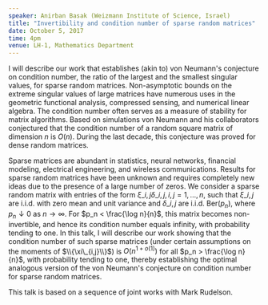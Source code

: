 ```yaml
---
speaker: Anirban Basak (Weizmann Institute of Science, Israel)
title: "Invertibility and condition number of sparse random matrices"
date: October 5, 2017
time: 4pm
venue: LH-1, Mathematics Department
---
```

I will describe our work that establishes (akin to) von Neumann's
conjecture on condition number, the ratio of the largest and the
smallest singular values, for sparse random matrices. Non-asymptotic
bounds on the extreme singular values of large matrices have numerous
uses in the geometric functional analysis, compressed sensing, and
numerical linear algebra. The condition number often serves as a
measure of stability for matrix algorithms. Based on simulations
von Neumann and his collaborators conjectured that the condition
number of a random square matrix of dimension $n$ is $O(n)$. During
the last decade, this conjecture was proved for dense random matrices. 

Sparse matrices are abundant in statistics, neural networks, financial
modeling, electrical engineering, and wireless communications. Results
for sparse random matrices have been unknown and requires completely
new ideas due to the presence of a large number of zeros. We consider
a sparse random matrix with entries of the form $\xi\_{i,j} \delta\_{i,j},
\, i,j=1,\ldots,n$, such that $\xi\_{i,j}$ are i.i.d. with zero mean and 
unit variance and $\delta\_{i,j}$ are i.i.d. Ber$(p_n)$, where $p_n
\downarrow 0$ as $n \to \infty$. For $p_n < \frac{\log n}{n}$, this
matrix becomes non-invertible, and hence its condition number equals
infinity, with probability tending to one. In this talk, I will describe
our work showing that the condition number of such sparse matrices (under
certain assumptions on the moments of $\\{\xi\_{i,j}\\}$) is
$O(n^{1+o(1)})$ for all $p_n > \frac{\log n}{n}$, with probability
tending to one, thereby establishing the optimal analogous version of
the von Neumann's conjecture on condition number for sparse random
matrices.

This talk is based on a sequence of joint works with Mark Rudelson.
